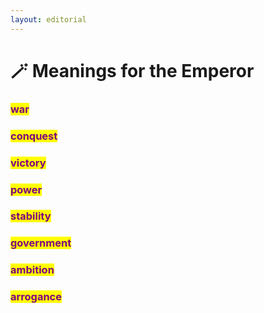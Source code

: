 ```yaml
---
layout: editorial
---
```


# 🪄 Meanings for the Emperor

### <mark style="color:purple;">war</mark>

### <mark style="color:purple;">conquest</mark>

### <mark style="color:purple;">victory</mark>

### <mark style="color:purple;">power</mark>

### <mark style="color:purple;">stability</mark>

### <mark style="color:purple;">government</mark>

### <mark style="color:purple;">ambition</mark>&#x20;

### <mark style="color:purple;">arrogance</mark>
